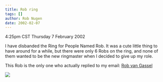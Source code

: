```yaml
---
title: Rob ring
tags: []
author: Rob Nugen
date: 2002-02-07
---
```


<title></title>
<p class=date>4:25pm CST Thursday 7 February 2002</p>

<p>I have disbanded the Ring for People Named Rob.  It was a cute
little thing to have around for a while, but there were only 6 Robs on
the ring, and none of them wanted to be the new ringmaster when I
decided to give up my role.</p>

<p>This Rob is the only one who actually replied to my email: <a
href="https://www.dse.nl/~robvg/index_us.html">Rob van Gassel</a></p>


<p><img src='/images/rob/wL-ROB.gif'/></p>

